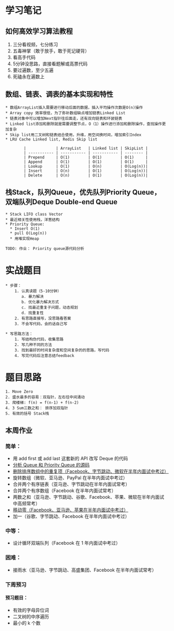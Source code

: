 # 学习笔记

## 如何高效学习算法教程

1. 三分看视频，七分练习
2. 五毒神掌（敢于放手，敢于死记硬背）
3. 看高手代码
4. 5分钟没思路，直接看题解或高票代码
5. 要过遍数，至少五遍
6. 死磕永在遍数上

## 数组、链表、调表的基本实现和特性

    * 数组ArrayList插入需要进行移动后面的数据，插入平均操作次数是O(n)操作
    * Array copy 效率很低，为了弥补数组缺点增加链表Linked List
    * 链表对象中可以增加Next指针往后面走，还有双向链表和环装链表
    * Linked list添加和删除就是需要调整节点，O（1）操作进行添加和删除操作，查找操作更加复杂
    * Skip list用二叉树和链表结合使用，升维，用空间换时间，增加索引Index
    * LRU Cache Linked list, Redis Skip list

            |             | ArrayList   | Linked list | SkipList |
            | ----------- | ----------- | ----------- | -------- |
            | Prepend     | O(1)        | O(1)        | O(1)     |
            | Append      | O(1)        | O(1)        | O(1)     |
            | Lookup      | O(1)        | O(n)        | O(Log(n))|
            | Insert      | O(n)        | O(1)        | O(Log(n))|
            | Delete      | O(n)        | O(1)        | O(Log(n))|

## 栈Stack，队列Queue，优先队列Priority Queue，双端队列Deque Double-end Queue

    * Stack LIFO class Vector
    * 最近相关性使用栈，洋葱结构
    * Priority Queue:
      * Insert O(1)
      * pull O(Log(n))
      * 用堆实现Heap 

    TODO: 作业： Priority queue源代码分析

# 实战题目

    * 步骤：
        1. 认真读题（5-10分钟）
           a. 暴力解决
           b. 优化暴力解决方式
           c. 找最近重复子问题，动态规划
           d. 找重复性
        2. 有思路直接写，没思路看答案
        3. 不会写代码，会的话自己写

    * 写思路方法：
        1. 写结构伪代码，收集思路
        2. 写几种不同的方法
        3. 找到最好的时间复杂度和空间复杂的的思路，写代码
        4. 写完代码后注意总结feedback

# 题目思路
    1. Move Zero
    2. 盛水最多的容易：双指针，左右往中间涌动
    3. 爬楼梯: f(n) = f(n-1) + f(n-2)
    4. 3 Sum三数之和： 排序加双指针
    5. 有效的括号 Stack栈

## 本周作业

### 简单：

* 用 add first 或 add last 这套新的 API 改写 Deque 的代码
* [分析 Queue 和 Priority Queue 的源码](QP代码分析.md)
* [删除排序数组中的重复项（Facebook、字节跳动、微软在半年内面试中考过）](26.删除排序数组中的重复项(Round1-20200728).py)
* 旋转数组（微软、亚马逊、PayPal 在半年内面试中考过）
* 合并两个有序链表（亚马逊、字节跳动在半年内面试常考）
* 合并两个有序数组（Facebook 在半年内面试常考）
* 两数之和（亚马逊、字节跳动、谷歌、Facebook、苹果、微软在半年内面试中高频常考）
* [移动零（Facebook、亚马逊、苹果在半年内面试中考过）](283.移动零(Round1-20200728).py)
* 加一（谷歌、字节跳动、Facebook 在半年内面试中考过）
  
### 中等：
* 设计循环双端队列（Facebook 在 1 年内面试中考过）
### 困难：
* 接雨水（亚马逊、字节跳动、高盛集团、Facebook 在半年内面试常考）

### 下周预习

#### 预习题目：
  * 有效的字母异位词
  * 二叉树的中序遍历
  * 最小的 k 个数